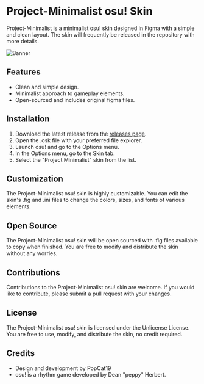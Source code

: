 # Project-Minimalist osu! Skin

Project-Minimalist is a minimalist osu! skin designed in Figma with a simple and clean layout. The skin will frequently be released in the repository with more details.

![Banner](https://i.imgur.com/gbhglSD.png)

## Features

- Clean and simple design.
- Minimalist approach to gameplay elements.
- Open-sourced and includes original figma files.

## Installation

1. Download the latest release from the [releases page](https://github.com/PopCat19/Project-Minimalist/releases).
2. Open the .osk file with your preferred file explorer.
4. Launch osu! and go to the Options menu.
5. In the Options menu, go to the Skin tab.
6. Select the "Project Minimalist" skin from the list.

## Customization

The Project-Minimalist osu! skin is highly customizable. You can edit the skin's .fig and .ini files to change the colors, sizes, and fonts of various elements.

## Open Source

The Project-Minimalist osu! skin will be open sourced with .fig files available to copy when finished. You are free to modify and distribute the skin without any worries.

## Contributions

Contributions to the Project-Minimalist osu! skin are welcome. If you would like to contribute, please submit a pull request with your changes.

## License

The Project-Minimalist osu! skin is licensed under the Unlicense License. You are free to use, modify, and distribute the skin, no credit required. 

## Credits

- Design and development by PopCat19
- osu! is a rhythm game developed by Dean "peppy" Herbert.
